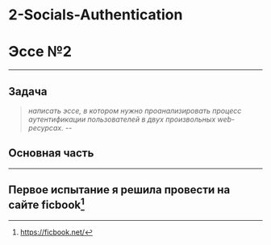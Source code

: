 # 2-Socials-Authentication
# __Эссе №2__
___
## __Задача__
>_написать эссе, в котором нужно проанализировать процесс аутентификации пользователей в двух произвольных web-ресурсах._
--

## __Основная часть__
---
Первое испытание я решила провести на сайте __ficbook__[^ссылка]
---
[^ссылка]: https://ficbook.net/

